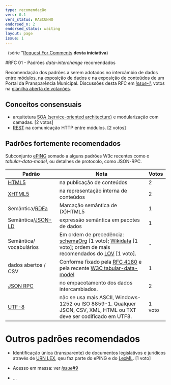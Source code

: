 ```yaml
---
type: recomendação
vers: 0.1
vers_status: RASCUNHO
endorsed_n: 2
endorsed_status: waiting
layout: page
issue: 1
---
```


&#160; (série "[Request For Comments](https://en.wikipedia.org/wiki/Request_for_Comments) **desta iniciativa**)

#RFC 01 - Padrões *data-interchange* recomendados

Recomendação dos padrões a serem adotados no intercâmbio de dados entre módulos, na exposição de dados e na exposição de conteúdos de um Portal da Pransparência Municipal. 
Discussões desta RFC em [*issue-1*](https://github.com/CPT-PC/backend-portal-transparencia/issues/1), votos na [planilha aberta de votações](https://docs.google.com/spreadsheets/d/1hOSJ4OlYaha4b6c4bUE-hemDUQvEhSHESCRh7zRNZWI/edit#gid=1450924500).

## Conceitos consensuais

* arquitetura [SOA (service-oriented architecture)](https://www.wikidata.org/wiki/Q220644) e modularização com camadas. [2 votos]
* [REST](https://www.wikidata.org/wiki/Q749568) na comunicação HTTP entre módulos.  [2 votos] 

## Padrões fortemente recomendados

Subconjunto [ePING](http://eping.governoeletronico.gov.br/) somado a alguns padrões W3c recentes como o *tabular-data-model*, ou detalhes de protocolo, como JSON-RPC.

Padrão | Nota | Votos
------ | -----| -----
[HTML5](http://www.w3.org/TR/html5) | na publicação de conteúdos | 2 
[XHTML5](https://www.w3.org/TR/html5/the-xhtml-syntax.html#the-xhtml-syntax) | na representação interna de conteúdos | 2 
Semântica/[RDFa](http://www.w3.org/TR/rdfa-primer) | Marcação semântica de (X)HTML5 | 1
Semântica/[JSON-LD](https://www.json-ld.org) | expressão semântica em pacotes de dados| 1 
Semântica/ vocabulários | Em ordem de precedência: [schemaOrg](http://schema.org/)  [1 voto]; [Wikidata](https://www.wikidata.org) [1 voto];  ordem de mais recomendados do [LOV](http://lov.okfn.org/) [1 voto]. | -
dados abertos / CSV | Conforme fixado pela [RFC 4180](https://tools.ietf.org/html/rfc4180) e pela recente [W3C tabular-data-model](https://www.w3.org/TR/tabular-data-model/) | 1 
[JSON RPC](http://www.jsonrpc.org/specification) | no empacotamento dos dados intercambiados.  |2
[UTF-8](https://en.wikipedia.org/wiki/UTF-8) | não se usa mais ASCII,  Windows-1252 ou ISO 8859-1. Qualquer JSON, CSV, XML, HTML ou TXT deve ser codificado em UTF8. | 1 voto

# Outros padrões recomendados

* Identificação única (transparente) de documentos legislativos e jurídicos através de [URN LEX](https://pt.wikipedia.org/wiki/Lex_(URN)), qeu faz parte do ePING e do [LexML](http://projeto.lexml.gov.br/). [1 voto]
      
* Acesso em massa: ver [*issue*#9](https://github.com/CPT-PC/backend-portal-transparencia/issues/9) 
* ... 

